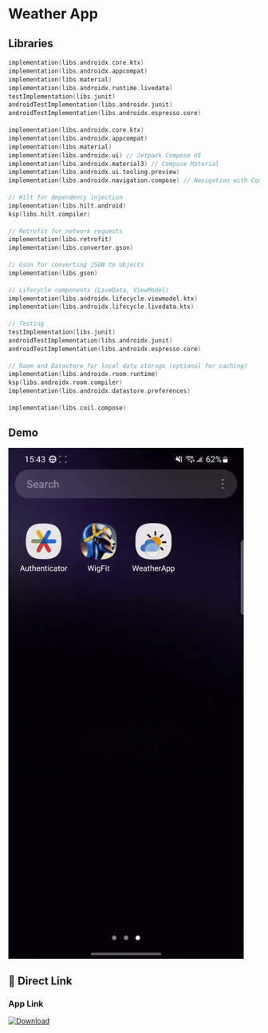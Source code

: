 # Weather App

## Libraries

```kotlin
implementation(libs.androidx.core.ktx)
implementation(libs.androidx.appcompat)
implementation(libs.material)
implementation(libs.androidx.runtime.livedata)
testImplementation(libs.junit)
androidTestImplementation(libs.androidx.junit)
androidTestImplementation(libs.androidx.espresso.core)

implementation(libs.androidx.core.ktx)
implementation(libs.androidx.appcompat)
implementation(libs.material)
implementation(libs.androidx.ui) // Jetpack Compose UI
implementation(libs.androidx.material3) // Compose Material
implementation(libs.androidx.ui.tooling.preview)
implementation(libs.androidx.navigation.compose) // Navigation with Compose

// Hilt for dependency injection
implementation(libs.hilt.android)
ksp(libs.hilt.compiler)

// Retrofit for network requests
implementation(libs.retrofit)
implementation(libs.converter.gson)

// Gson for converting JSON to objects
implementation(libs.gson)

// Lifecycle components (LiveData, ViewModel)
implementation(libs.androidx.lifecycle.viewmodel.ktx)
implementation(libs.androidx.lifecycle.livedata.ktx)

// Testing
testImplementation(libs.junit)
androidTestImplementation(libs.androidx.junit)
androidTestImplementation(libs.androidx.espresso.core)

// Room and Datastore for local data storage (optional for caching)
implementation(libs.androidx.room.runtime)
ksp(libs.androidx.room.compiler)
implementation(libs.androidx.datastore.preferences)

implementation(libs.coil.compose)
```

## Demo

![Demo Video](https://github.com/ifenil/Weather-Tracker/blob/master/1000020559.gif)

## 🥱 Direct Link
### App Link

[![Download](https://openclipart.org/download/218662/Download-Button.svg)](https://github.com/ifenil/Weather-Tracker/blob/master/app-release.apk)
